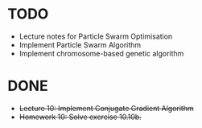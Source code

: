 # TODO
- Lecture notes for Particle Swarm Optimisation
- Implement Particle Swarm Algorithm
- Implement chromosome-based genetic algorithm

# DONE
- ~~Lecture 10: Implement Conjugate Gradient Algorithm~~
- ~~Homework 10: Solve exercise 10.10b.~~
